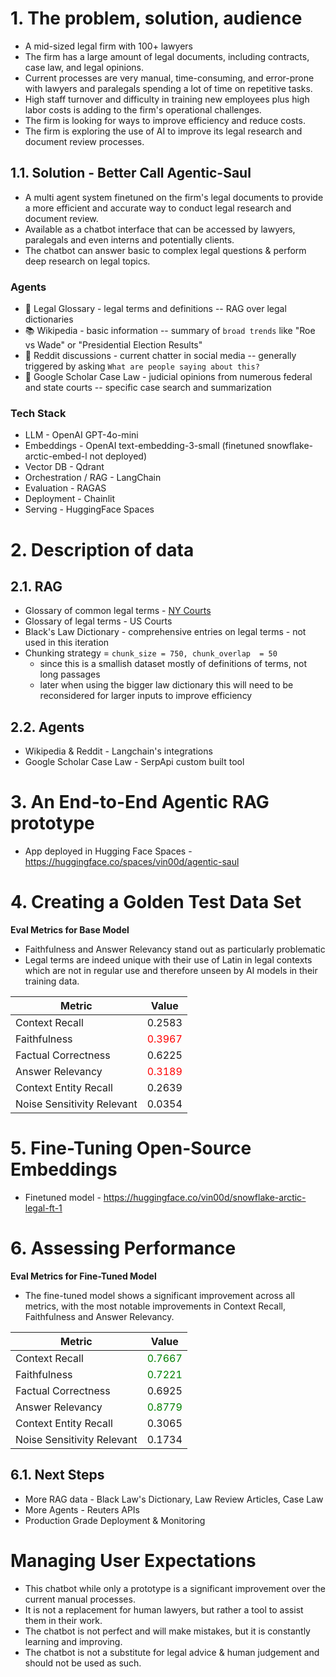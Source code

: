 # 1. The problem, solution, audience
- A mid-sized legal firm with 100+ lawyers
- The firm has a large amount of legal documents, including contracts, case law, and legal opinions.
- Current processes are very manual, time-consuming, and error-prone with lawyers and paralegals spending a lot of time on repetitive tasks.
- High staff turnover and difficulty in training new employees plus high labor costs is adding to the firm's operational challenges.
- The firm is looking for ways to improve efficiency and reduce costs.
- The firm is exploring the use of AI to improve its legal research and document review processes.

## 1.1. Solution - Better Call Agentic-Saul
- A multi agent system finetuned on the firm's legal documents to provide a more efficient and accurate way to conduct legal research and document review.
- Available as a chatbot interface that can be accessed by lawyers, paralegals and even interns and potentially clients.
- The chatbot can answer basic to complex legal questions & perform deep research on legal topics.

### Agents 
- 📄 Legal Glossary - legal terms and definitions -- RAG over legal dictionaries       
- 📚 Wikipedia - basic information -- summary of `broad trends` like "Roe vs Wade" or "Presidential Election Results"
- 💬 Reddit discussions - current chatter in social media -- generally triggered by asking `What are people saying about this?`
- 📖 Google Scholar Case Law - judicial opinions from numerous federal and state courts -- specific case search and summarization

### Tech Stack
- LLM - OpenAI GPT-4o-mini
- Embeddings - OpenAI text-embedding-3-small (finetuned snowflake-arctic-embed-l not deployed)
- Vector DB - Qdrant
- Orchestration / RAG - LangChain
- Evaluation - RAGAS
- Deployment - Chainlit
- Serving - HuggingFace Spaces


# 2. Description of data
## 2.1. RAG
- Glossary of common legal terms - [NY Courts](http://www.nycourts.gov/lawlibraries/glossary.shtml)
- Glossary of legal terms - US Courts
- Black's Law Dictionary - comprehensive entries on legal terms - not used in this iteration
- Chunking strategy = `chunk_size = 750, chunk_overlap  = 50` 
    - since this is a smallish dataset mostly of definitions of terms, not long passages
    - later when using the bigger law dictionary this will need to be reconsidered for larger inputs to improve efficiency

## 2.2. Agents
- Wikipedia & Reddit - Langchain's integrations
- Google Scholar Case Law - SerpApi custom built tool

# 3. An End-to-End Agentic RAG prototype
- App deployed in Hugging Face Spaces - https://huggingface.co/spaces/vin00d/agentic-saul

# 4. Creating a Golden Test Data Set
**Eval Metrics for Base Model**
- Faithfulness and Answer Relevancy stand out as particularly problematic
- Legal terms are indeed unique with their use of Latin in legal contexts which are not in regular use and therefore unseen by AI models in their training data.

| Metric                      | Value   |
|-----------------------------|---------|
| Context Recall              | 0.2583  |
| Faithfulness                | <span style="color:red">0.3967  </span> |
| Factual Correctness         | 0.6225  |
| Answer Relevancy            | <span style="color:red">0.3189  </span> |
| Context Entity Recall       | 0.2639  |
| Noise Sensitivity Relevant  | 0.0354  |

# 5. Fine-Tuning Open-Source Embeddings
- Finetuned model - https://huggingface.co/vin00d/snowflake-arctic-legal-ft-1

# 6. Assessing Performance
**Eval Metrics for Fine-Tuned Model**
- The fine-tuned model shows a significant improvement across all metrics, with the most notable improvements in Context Recall, Faithfulness and Answer Relevancy.

| Metric                      | Value   |
|-----------------------------|---------|
| Context Recall              | <span style="color:green">0.7667</span> |
| Faithfulness                | <span style="color:green">0.7221</span> |
| Factual Correctness         | 0.6925  |
| Answer Relevancy            | <span style="color:green">0.8779</span> |
| Context Entity Recall       | 0.3065  |
| Noise Sensitivity Relevant  | 0.1734  |

## 6.1. Next Steps
- More RAG data - Black Law's Dictionary, Law Review Articles, Case Law
- More Agents - Reuters APIs
- Production Grade Deployment & Monitoring

# Managing User Expectations
- This chatbot while only a prototype is a significant improvement over the current manual processes.
- It is not a replacement for human lawyers, but rather a tool to assist them in their work.
- The chatbot is not perfect and will make mistakes, but it is constantly learning and improving.
- The chatbot is not a substitute for legal advice & human judgement and should not be used as such.